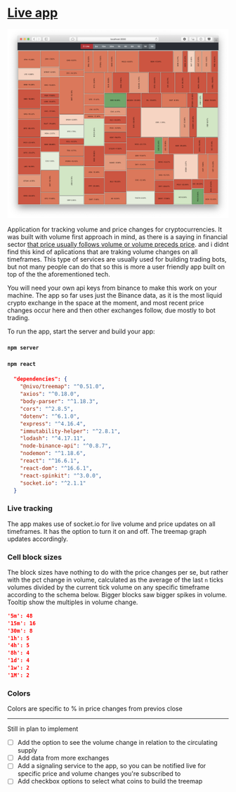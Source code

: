 
# [Live app](https://binancevol.herokuapp.com/)

![demo](/src/img/layout.png)

Application for tracking volume and price changes for cryptocurrencies. It was built with volume first approach in mind, as there is a saying in financial sector [that price usually follows volume or volume preceds price](https://www.investopedia.com/articles/technical/02/010702.asp). and i didnt find this kind of aplications that are traking volume changes on all timeframes. This type of services are usually used for building trading bots, but not many people can do that so this is more a user friendly app built on top of the the aforementioned tech.

You will need your own api keys from binance to make this work on your machine. The app so far uses just the Binance data, as it is the most liquid crypto exchange in the space at the moment, and most recent price changes occur here and then other exchanges follow, due mostly to bot trading.

To run the app, start the server and build your app:

#### `npm server`

#### `npm react`

```json
  "dependencies": {
    "@nivo/treemap": "^0.51.0",
    "axios": "^0.18.0",
    "body-parser": "^1.18.3",
    "cors": "^2.8.5",
    "dotenv": "^6.1.0",
    "express": "^4.16.4",
    "immutability-helper": "^2.8.1",
    "lodash": "^4.17.11",
    "node-binance-api": "^0.8.7",
    "nodemon": "^1.18.6",
    "react": "^16.6.1",
    "react-dom": "^16.6.1",
    "react-spinkit": "^3.0.0",
    "socket.io": "^2.1.1"
  }
```

### Live tracking

The app makes use of socket.io for live volume and price updates on all timeframes. It has the option to turn it on and off. The treemap graph updates accordingly.

### Cell block sizes

The block sizes have nothing to do with the price changes per se, but rather with the pct change in volume, calculated as the average of the last `n` ticks volumes divided by the current tick volume on any specific timeframe according to the schema below. Bigger blocks saw bigger spikes in volume. Tooltip show the multiples in volume change.

```json
'5m': 48
'15m': 16
'30m': 8
'1h': 5
'4h': 5
'8h': 4
'1d': 4
'1w': 2
'1M': 2
```

### Colors

Colors are specific to % in price changes from previos close

___

Still in plan to implement

- [ ] Add the option to see the volume change in relation to the circulating supply
- [ ] Add data from more exchanges
- [ ] Add a signaling service to the app, so you can be notified live for specific price and volume changes you're subscribed to
- [ ] Add checkbox options to select what coins to build the treemap
